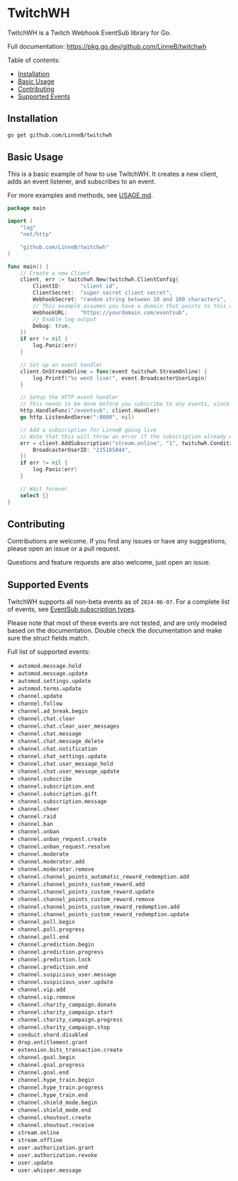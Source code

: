 # TwitchWH

TwitchWH is a Twitch Webhook EventSub library for Go.

Full documentation: https://pkg.go.dev/github.com/LinneB/twitchwh

Table of contents:

- [Installation](#installation)
- [Basic Usage](#basic-usage)
- [Contributing](#contributing)
- [Supported Events](#supported-events)

## Installation

```bash
go get github.com/LinneB/twitchwh
```

## Basic Usage

This is a basic example of how to use TwitchWH. It creates a new client, adds an event listener, and subscribes to an event.

For more examples and methods, see [USAGE.md](USAGE.md).

```go
package main

import (
	"log"
	"net/http"

	"github.com/LinneB/twitchwh"
)

func main() {
	// Create a new Client
	client, err := twitchwh.New(twitchwh.ClientConfig{
		ClientID:      "client id",
		ClientSecret:  "super secret client secret",
		WebhookSecret: "random string between 10 and 100 characters",
		// This example assumes you have a domain that points to this app on port 8080
		WebhookURL:    "https://yourdomain.com/eventsub",
		// Enable log output
		Debug: true,
	})
	if err != nil {
		log.Panic(err)
	}

	// Set up an event handler
	client.OnStreamOnline = func(event twitchwh.StreamOnline) {
		log.Printf("%s went live!", event.BroadcasterUserLogin)
	}

	// Setup the HTTP event handler
	// This needs to be done before you subscribe to any events, since AddSubscription will wait until Twitch sends the challenge request
	http.HandleFunc("/eventsub", client.Handler)
	go http.ListenAndServe(":8080", nil)

	// Add a subscription for LinneB going live
	// Note that this will throw an error if the subscription already exists
	err = client.AddSubscription("stream.online", "1", twitchwh.Condition{
		BroadcasterUserID: "215185844",
	})
	if err != nil {
		log.Panic(err)
	}

	// Wait forever
	select {}
}
```

## Contributing

Contributions are welcome. If you find any issues or have any suggestions, please open an issue or a pull request.

Questions and feature requests are also welcome, just open an issue.

## Supported Events

TwitchWH supports all non-beta events as of `2024-06-07`. For a complete list of events, see [EventSub subscription types](https://dev.twitch.tv/docs/eventsub/eventsub-subscription-types/).

Please note that most of these events are not tested, and are only modeled based on the documentation.
Double check the documentation and make sure the struct fields match.

Full list of supported events:
- `automod.message.hold`
- `automod.message.update`
- `automod.settings.update`
- `automod.terms.update`
- `channel.update`
- `channel.follow`
- `channel.ad_break.begin`
- `channel.chat.clear`
- `channel.chat.clear_user_messages`
- `channel.chat.message`
- `channel.chat.message_delete`
- `channel.chat.notification`
- `channel.chat_settings.update`
- `channel.chat.user_message_hold`
- `channel.chat.user_message_update`
- `channel.subscribe`
- `channel.subscription.end`
- `channel.subscription.gift`
- `channel.subscription.message`
- `channel.cheer`
- `channel.raid`
- `channel.ban`
- `channel.unban`
- `channel.unban_request.create`
- `channel.unban_request.resolve`
- `channel.moderate`
- `channel.moderator.add`
- `channel.moderator.remove`
- `channel.channel_points_automatic_reward_redemption.add`
- `channel.channel_points_custom_reward.add`
- `channel.channel_points_custom_reward.update`
- `channel.channel_points_custom_reward.remove`
- `channel.channel_points_custom_reward_redemption.add`
- `channel.channel_points_custom_reward_redemption.update`
- `channel.poll.begin`
- `channel.poll.progress`
- `channel.poll.end`
- `channel.prediction.begin`
- `channel.prediction.progress`
- `channel.prediction.lock`
- `channel.prediction.end`
- `channel.suspicious_user.message`
- `channel.suspicious_user.update`
- `channel.vip.add`
- `channel.vip.remove`
- `channel.charity_campaign.donate`
- `channel.charity_campaign.start`
- `channel.charity_campaign.progress`
- `channel.charity_campaign.stop`
- `conduit.shard.disabled`
- `drop.entitlement.grant`
- `extension.bits_transaction.create`
- `channel.goal.begin`
- `channel.goal.progress`
- `channel.goal.end`
- `channel.hype_train.begin`
- `channel.hype_train.progress`
- `channel.hype_train.end`
- `channel.shield_mode.begin`
- `channel.shield_mode.end`
- `channel.shoutout.create`
- `channel.shoutout.receive`
- `stream.online`
- `stream.offline`
- `user.authorization.grant`
- `user.authorization.revoke`
- `user.update`
- `user.whisper.message`
